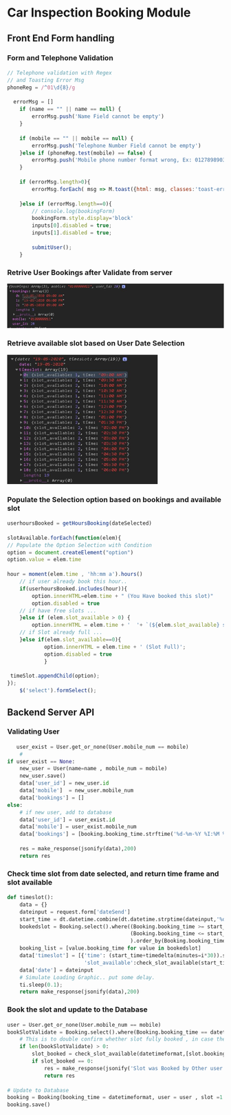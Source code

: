 # Car Inspection Booking Module
## Front End Form handling
### Form and Telephone Validation
```javascript
// Telephone validation with Regex
// and Toasting Error Msg 
phoneReg = /^01\d{8}/g

  errorMsg = []
    if (name == "" || name == null) {
        errorMsg.push('Name Field cannot be empty')
    }
    
    if (mobile == "" || mobile == null) {
        errorMsg.push('Telephone Number Field cannot be empty')
    }else if (phoneReg.test(mobile) == false) {
        errorMsg.push('Mobile phone number format wrong, Ex: 0127898903')
    }
    
    if (errorMsg.length>0){
        errorMsg.forEach( msg => M.toast({html: msg, classes:'toast-error'}))

    }else if (errorMsg.length==0){
        // console.log(bookingForm)
        bookingForm.style.display='block'
        inputs[0].disabled = true;
        inputs[1].disabled = true;

        submitUser();
    } 
```
### Retrive User Bookings after Validate from server
<img src='./images/bookings.JPG' title="User Booking"/>

### Retrieve available slot based on User Date Selection
<img src='./images/retrieve_slot.JPG' height=300 width=350 title="Booking Slot">

### Populate the Selection option based on bookings and available slot
```javascript
userhoursBooked = getHoursBooking(dateSelected)

slotAvailable.forEach(function(elem){
// Populate the Option Selection with Condition
option = document.createElement("option")
option.value = elem.time
                    
hour = moment(elem.time , 'hh:mm a').hours()
    // if user already book this hour.. 
    if(userhoursBooked.includes(hour)){
        option.innerHTML=elem.time + " (You Have booked this slot)"
        option.disabled = true
    // if have free slots ... 
    }else if (elem.slot_available > 0) {
        option.innerHTML = elem.time + '  '+ `(${elem.slot_available} slot left )` 
    // if Slot already full ... 
    }else if(elem.slot_available==0){
            option.innerHTML = elem.time + ' (Slot Full)';
            option.disabled = true
            }
                  
 timeSlot.appendChild(option);
});
    $('select').formSelect();
```
## Backend Server API
### Validating User
```python
   user_exist = User.get_or_none(User.mobile_num == mobile)
    #
if user_exist == None:
    new_user = User(name=name , mobile_num = mobile)
    new_user.save()
    data['user_id'] = new_user.id
    data['mobile']  = new_user.mobile_num
    data['bookings'] = []
else:
    # if new user, add to database
    data['user_id'] = user_exist.id
    data['mobile'] = user_exist.mobile_num
    data['bookings'] = [booking.booking_time.strftime('%d-%m-%Y %I:%M %p')  for booking in user_exist.bookings.order_by(Booking.booking_time)]

    res = make_response(jsonify(data),200)
    return res
```
### Check time slot from date selected, and return time frame and slot available
```python
def timeslot():
    data = {}
    dateinput = request.form['dateSend']
    start_time = dt.datetime.combine(dt.datetime.strptime(dateinput,'%d-%m-%Y'), time(9,0))
    bookedslot = Booking.select().where((Booking.booking_time >= start_time) &
                                        (Booking.booking_time <= start_time+timedelta(hours=10))
                                        ).order_by(Booking.booking_time)
    booking_list = [value.booking_time for value in bookedslot]
    data['timeslot'] = [{'time': (start_time+timedelta(minutes=i*30)).strftime('%I:%M %p') , 
                         'slot_available':check_slot_available(start_time+timedelta(minutes=i*30),booking_list)} for i in range (0,19) ] 
    data['date'] = dateinput
    # Simulate Loading Graphic.. put some delay.
    ti.sleep(0.1);
    return make_response(jsonify(data),200)
```
### Book the slot and update to the Database
```python
user = User.get_or_none(User.mobile_num == mobile)
bookSlotValidate = Booking.select().where(Booking.booking_time == datetimeformat)
    # This is to double confirm whether slot fully booked , in case the booking was done by different user session.
    if len(bookSlotValidate) > 0:
        slot_booked = check_slot_available(datetimeformat,[slot.booking_time for slot in bookSlotValidate])
        if slot_booked == 0:
            res = make_response(jsonify('Slot was Booked by Other user'),422)
            return res
        
# Update to Database
booking = Booking(booking_time = datetimeformat, user = user , slot =1 )
booking.save()
```
